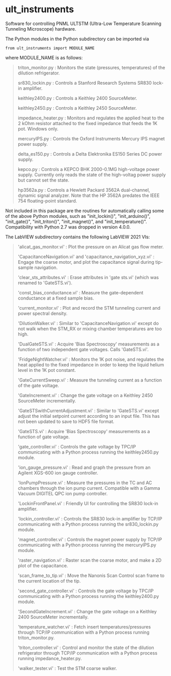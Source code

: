# ult_instruments

Software for controlling PNML ULTSTM (Ultra-Low Temperature Scanning Tunneling Microscope) hardware.

The Python modules in the Python subdirectory can be imported via
```
from ult_instruments import MODULE_NAME
```
where MODULE_NAME is as follows:
> triton_monitor.py : Monitors the state (pressures, temperatures) of the dilution refrigerator.
>
> sr830_lockin.py : Controls a Stanford Research Systems SR830 lock-in amplifier.
>
> keithley2400.py : Controls a Keithley 2400 SourceMeter.
>
> keithley2450.py : Controls a Keithley 2450 SourceMeter.
>
> impedance_heater.py : Monitors and regulates the applied heat to the 2 kOhm resistor attached to the fixed impedance that feeds the 1K pot. Windows only.
>
> mercuryIPS.py : Controls the Oxford Instruments Mercury IPS magnet power supply.
>
> delta_es150.py : Controls a Delta Elektronika ES150 Series DC power supply.
> 
> kepco.py : Controls a KEPCO BHK 2000-0.1MG high-voltage power supply. Currently only reads the state of the high-voltag power supply but cannot set the state.
>
> hp3562a.py : Controls a Hewlett Packard 3562A dual-channel, dynamic signal analyzer. Note that the HP 3562A predates the IEEE 754 floating-point standard.

Not included in this package are the routines for automatically calling some of the above Python modules, such as "init_lockin()", "init_arduino()", "init_gate()", "init_triton()", "init_magnet()", and "init_temperature()". Compatibility with Python 2.7 was dropped in version 4.0.0.

The LabVIEW subdirectory contains the following LabVIEW 2021 VIs:
> 'alicat_gas_monitor.vi' : Plot the pressure on an Alicat gas flow meter.
>
> 'CapacitanceNavigation.vi' and 'capacitance_navigation_xyz.vi' : Engage the coarse motor, and plot the capacitance signal during tip-sample navigation.
>
> 'clear_sts_attributes.vi' : Erase attributes in 'gate sts.vi' (which was renamed to 'GateSTS.vi').
>
> 'const_bias_conductance.vi' : Measure the gate-dependent conductance at a fixed sample bias.
>
> 'current_monitor.vi' : Plot and record the STM tunneling current and power spectral density.
>
> 'DilutionWalker.vi' : Similar to 'CapacitanceNavigation.vi' except do not walk when the STM_RX or mixing chamber temperatures are too high.
>
> 'DualGateSTS.vi' : Acquire 'Bias Spectroscopy' measurements as a function of two independent gate voltages. Calls 'GateSTS.vi'.
>
> 'FridgeNightWatcher.vi' : Monitors the 1K pot noise, and regulates the heat applied to the fixed impedance in order to keep the liquid helium level in the 1K pot constant.
>
> 'GateCurrentSweep.vi' : Measure the tunneling current as a function of the gate voltage.
>
> 'GateIncrement.vi' : Change the gate voltage on a Keithley 2450 SourceMeter incrementally.
>
> 'GateSTSwithCurrentAdjustment.vi' : Similar to 'GateSTS.vi' except adjust the initial setpoint current according to an input file. This has not been updated to save to HDF5 file format.
>
> 'GateSTS.vi' : Acquire 'Bias Spectroscopy' measurements as a function of gate voltage.
>
> 'gate_controller.vi' : Controls the gate voltage by TPC/IP communicating with a Python process running the keithley2450.py module.
>
> 'ion_gauge_pressure.vi' : Read and graph the pressure from an Agilent XGS-600 ion gauge controller.
>
> 'IonPumpPressure.vi' : Measure the pressures in the TC and AC chambers through the ion pump current. Compatible with a Gamma Vacuum DIGITEL QPC ion pump controller.
>
> 'LockinFrontPanel.vi' : Friendly UI for controlling the SR830 lock-in amplifier.
>
> 'lockin_controller.vi' : Controls the SR830 lock-in amplifier by TCP/IP communicating with a Python process running the sr830_lockin.py module.
>
> 'magnet_controller.vi' : Controls the magnet power supply by TCP/IP communicating with a Python process running the mercuryIPS.py module.
>
> 'raster_navigation.vi' : Raster scan the coarse motor, and make a 2D plot of the capacitance.
>
> 'scan_frame_to_tip.vi' : Move the Nanonis Scan Control scan frame to the current location of the tip.
>
> 'second_gate_controller.vi' : Controls the gate voltage by TPC/IP communicating with a Python process running the keithley2400.py module.
>
> 'SecondGateIncrement.vi' : Change the gate voltage on a Keithley 2400 SourceMeter incrementally.
>
> 'temperature_watcher.vi' : Fetch insert temperatures/pressures through TCP/IP communication with a Python process running triton_monitor.py.
>
> 'triton_controller.vi' : Control and monitor the state of the dilution refrigerator through TCP/IP communication with a Python process running impedance_heater.py.
>
> 'walker_tester.vi' : Test the STM coarse walker.